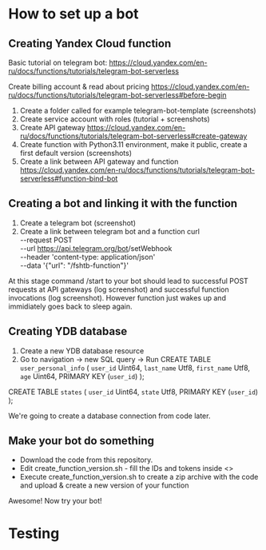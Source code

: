# How to set up a bot

## Creating Yandex Cloud function
Basic tutorial on telegram bot: https://cloud.yandex.com/en-ru/docs/functions/tutorials/telegram-bot-serverless

Create billing account & read about pricing https://cloud.yandex.com/en-ru/docs/functions/tutorials/telegram-bot-serverless#before-begin

1) Create a folder called for example telegram-bot-template (screenshots)
2) Create service account with roles (tutorial + screenshots)
4) Create API gateway https://cloud.yandex.com/en-ru/docs/functions/tutorials/telegram-bot-serverless#create-gateway
5) Create function with Python3.11 environment, make it public, create a first default version (screenshots)
6) Create a link between API gateway and function https://cloud.yandex.com/en-ru/docs/functions/tutorials/telegram-bot-serverless#function-bind-bot

## Creating a bot and linking it with the function
1) Create a telegram bot (screenshot)
2) Create a link between telegram bot and a function
curl \
  --request POST \
  --url https://api.telegram.org/bot<bot token>/setWebhook \
  --header 'content-type: application/json' \
  --data '{"url": "<API gateway domain>/fshtb-function"}'

At this stage command /start to your bot should lead to successful POST requests at API gateways (log screenshot) and successful function invocations (log screenshot). However function just wakes up and immidiately goes back to sleep again.

## Creating YDB database
1) Create a new YDB database resource
2) Go to navigation -> new SQL query -> Run
CREATE TABLE `user_personal_info`
(
    `user_id` Uint64,
    `last_name` Utf8,
    `first_name` Utf8,
    `age` Uint64,
    PRIMARY KEY (`user_id`)
);

CREATE TABLE `states`
(
    `user_id` Uint64,
    `state` Utf8,
    PRIMARY KEY (`user_id`)
);

We're going to create a database connection from code later.

## Make your bot do something
- Download the code from this repository.
- Edit create_function_version.sh - fill the IDs and tokens inside <>
- Execute create_function_version.sh to create a zip archive with the code and upload & create a new version of your function

Awesome! Now try your bot!

# Testing

